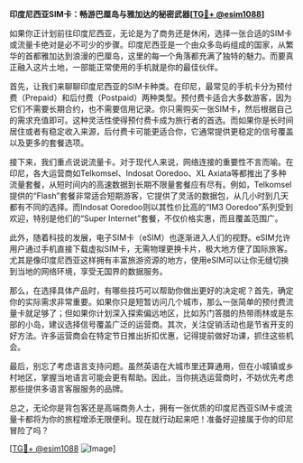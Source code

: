**印度尼西亚SIM卡：畅游巴厘岛与雅加达的秘密武器[[TG💪+ @esim1088](https://t.me/s/esim1088)]**

如果你正计划前往印度尼西亚，无论是为了商务还是休闲，选择一张合适的SIM卡或流量卡绝对是必不可少的步骤。印度尼西亚是一个由众多岛屿组成的国家，从繁华的首都雅加达到浪漫的巴厘岛，这里的每一个角落都充满了独特的魅力。而要真正融入这片土地，一部能正常使用的手机就是你的最佳伙伴。

首先，让我们来聊聊印度尼西亚的SIM卡种类。在印尼，最常见的手机卡分为预付费（Prepaid）和后付费（Postpaid）两种类型。预付费卡适合大多数游客，因为它们不需要长期合约，也不需要信用记录。你只需购买一张SIM卡，然后根据自己的需求充值即可。这种灵活性使得预付费卡成为旅行者的首选。而如果你是长时间居住或者有稳定收入来源，后付费卡可能更适合你，它通常提供更稳定的信号覆盖以及更多的套餐选项。

接下来，我们重点说说流量卡。对于现代人来说，网络连接的重要性不言而喻。在印尼，各大运营商如Telkomsel、Indosat Ooredoo、XL Axiata等都推出了多种流量套餐，从短时间内的高速数据到长期不限量套餐应有尽有。例如，Telkomsel提供的“Flash”套餐非常适合短期游客，它提供了灵活的数据包，从几小时到几天都有不同的选择。而Indosat Ooredoo则以其性价比高的“IM3 Ooredoo”系列受到欢迎，特别是他们的“Super Internet”套餐，不仅价格实惠，而且覆盖范围广。

此外，随着科技的发展，电子SIM卡（eSIM）也逐渐进入人们的视野。eSIM允许用户通过手机直接下载虚拟SIM卡，无需物理更换卡片，极大地方便了国际旅客。尤其是像印度尼西亚这样拥有丰富旅游资源的地方，使用eSIM可以让你无缝切换到当地的网络环境，享受无国界的数据服务。

那么，在选择具体产品时，有哪些技巧可以帮助你做出更好的决定呢？首先，确定你的实际需求非常重要。如果你只是短暂访问几个城市，那么一张简单的预付费流量卡就足够了；但如果你计划深入探索偏远地区，比如苏门答腊的热带雨林或是东部的小岛，建议选择信号覆盖广泛的运营商。其次，关注促销活动也是节省开支的好方法。许多运营商会在特定节日推出折扣优惠，记得提前做好功课，抓住这些机会。

最后，别忘了考虑语言支持问题。虽然英语在大城市里还算通用，但在小城镇或乡村地区，掌握当地语言可能会更有帮助。因此，当你挑选运营商时，不妨优先考虑那些提供多语言客服服务的品牌。

总之，无论你是背包客还是高端商务人士，拥有一张优质的印度尼西亚SIM卡或流量卡都将为你的旅程增添无限便利。现在就行动起来吧！准备好迎接属于你的印尼冒险了吗？

[[TG💪+ @esim1088](https://t.me/s/esim1088) ![Image](https://i.postimg.cc/4NQfJmqS/Snipaste-2025-05-13-00-14-12.png)]